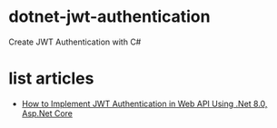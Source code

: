 # dotnet-jwt-authentication
Create JWT Authentication with C#

# list articles
* [How to Implement JWT Authentication in Web API Using .Net 8.0, Asp.Net Core](./JWTAuth/README.md)
